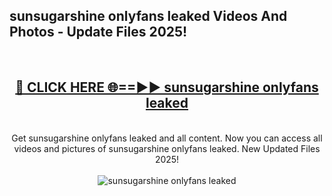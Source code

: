 <h2>sunsugarshine onlyfans leaked Videos And Photos - Update Files 2025!</h2>
<br>
<div align="center">
<h2><a href="https://linkcuts.com/hfmhzwbr" rel="nofollow">🔴 CLICK HERE 🌐==►► sunsugarshine onlyfans leaked</a></h2>
<br>
Get sunsugarshine onlyfans leaked and all content. Now you can access all videos and pictures of sunsugarshine onlyfans leaked. New Updated Files 2025!
<br>
<br>
<a href="https://linkcuts.com/hfmhzwbr" rel="nofollow" data-target="animated-image.originalLink"><img src="https://i.ibb.co.com/WyWwxjT/player-gif2.gif" alt="sunsugarshine onlyfans leaked" style="max-width: 100%; display: inline-block;" data-target="animated-image.originalImage"></a>
</div>
<br>